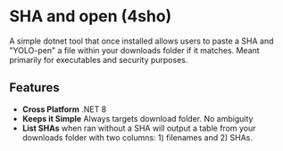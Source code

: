 # SHA and open (4sho)

A simple dotnet tool that once installed allows users to paste a SHA and "YOLO-pen" a file within your downloads folder if it matches.  Meant primarily for executables and security purposes.

## Features
* **Cross Platform** .NET 8
* **Keeps it Simple** Always targets download folder.  No ambiguity
* **List SHAs** when ran without a SHA will output a table from your downloads folder with two columns: 1) filenames and 2) SHAs.  
